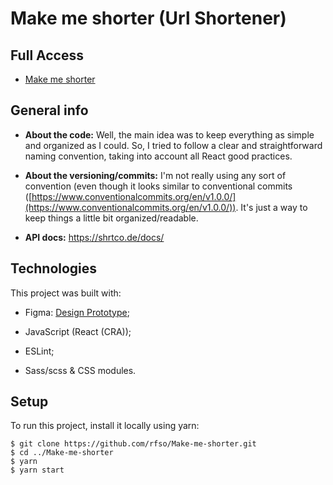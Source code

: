 #  Make me shorter (Url Shortener)


##  Full Access

* [Make me shorter](https://make-me-shorter.vercel.app/)


##  General info
- **About the code:** Well, the main idea was to keep everything as simple and organized as I could. So, I tried to follow a clear and straightforward naming convention, taking into account all React good practices.

- **About the versioning/commits:** I'm not really using any sort of convention (even though it looks similar to conventional commits ([https://www.conventionalcommits.org/en/v1.0.0/](https://www.conventionalcommits.org/en/v1.0.0/)). It's just a way to keep things a little bit organized/readable.

- **API docs:** https://shrtco.de/docs/


##  Technologies

This project was built with:


* Figma: [Design Prototype](https://www.figma.com/file/LeNi3KRHvD3tUi1sa8eu4M/make-me-shorter?node-id=0%3A1);

* JavaScript (React (CRA));

* ESLint;

* Sass/scss & CSS modules.


##  Setup

To run this project, install it locally using yarn:

  ```
$ git clone https://github.com/rfso/Make-me-shorter.git
$ cd ../Make-me-shorter
$ yarn
$ yarn start
```
